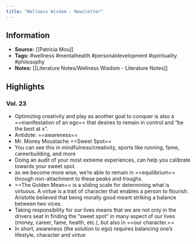 ```yaml
---
title: "Wellness Wisdom - Newsletter"
---
```

## Information
- **Source:** [[Patricia Mou]]
- **Tags:** #wellness #mentalhealth #personaldevelopment #spirituality #philosophy 
- **Notes:** [[Literature Notes/Wellness Wisdom - Literature Notes]]

## Highlights
### Vol. 23
- Optimizing creativity and play as another goal to conquer is also a ==manifestation of an ego== that desires to remain in control and “be the best at x”.
- Antidote: ==awareness==
- Mr. Money Moustache ==Sweet Spot==
- You can see this in mindfulness/creativity, sports like running, fame, careerbuilding, and more
- Doing an audit of your most extreme experiences, can help you calibrate towards your sweet spot.
- as we become more wise, we’re able to remain in ==equilibrium== through non-attachment to these peaks and troughs.
-  ==The Golden Mean== is a sliding scale for determining what is virtuous. A virtue is a trait of character that enables a person to flourish. Aristotle believed that being morally good meant striking a balance between two vices.
-  Taking responsibility for our lives means that we are not only in the drivers seat in finding the “sweet spot” in many aspect of our lives (money, career, fame, health, etc.), but also in ==our character.==
-  In short, awareness (the solution to ego) requires balancing one’s lifestyle, character and virtue
